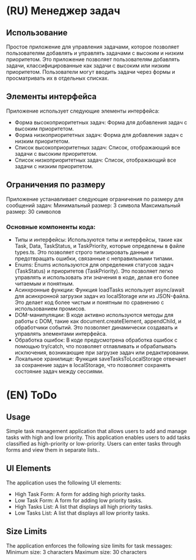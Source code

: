 # (RU) Менеджер задач
## Использование
Простое приложение для управления задачами, которое позволяет пользователям добавлять и управлять задачами с высоким и низким приоритетом.
Это приложение позволяет пользователям добавлять задачи, классифицированные как задачи с высоким или низким приоритетом. Пользователи могут вводить задачи через формы и просматривать их в отдельных списках.

## Элементы интерфейса
  Приложение использует следующие элементы интерфейса:
- Форма высокоприоритетных задач: Форма для добавления задач с высоким приоритетом.
- Форма низкоприоритетных задач: Форма для добавления задач с низким приоритетом.
- Список высокоприоритетных задач: Список, отображающий все задачи с высоким приоритетом.
- Список низкоприоритетных задач: Список, отображающий все задачи с низким приоритетом.

## Ограничения по размеру
Приложение устанавливает следующие ограничения по размеру для сообщений задач:
Минимальный размер: 3 символа
Максимальный размер: 30 символов

### Основные компоненты кода:
- Типы и интерфейсы:
Используются типы и интерфейсы, такие как Task, Data, TaskStatus, и TaskPriority, которые определены в файле types.ts. Это позволяет строго типизировать данные и предотвращать ошибки, связанные с неправильными типами.
- Enums:
Enums используются для определения статусов задач (TaskStatus) и приоритетов (TaskPriority). Это позволяет легко управлять и использовать эти значения в коде, делая его более читаемым и понятным.
- Асинхронные функции:
Функция loadTasks использует async/await для асинхронной загрузки задач из localStorage или из JSON-файла. Это делает код более чистым и понятным по сравнению с использованием промисов.
- DOM-манипуляции:
В коде активно используются методы для работы с DOM, такие как document.createElement, appendChild, и обработчики событий. Это позволяет динамически создавать и управлять элементами интерфейса.
- Обработка ошибок:
В коде предусмотрена обработка ошибок с помощью try/catch, что позволяет отлавливать и обрабатывать исключения, возникающие при загрузке задач или редактировании.
- Локальное хранилище:
Функция saveTasksToLocalStorage отвечает за сохранение задач в localStorage, что позволяет сохранять состояние задач между сессиями.

# (EN) ToDo
## Usage
Simple task management application that allows users to add and manage tasks with high and low priority. This application enables users to add tasks classified as high-priority or low-priority. Users can enter tasks through forms and view them in separate lists..

## UI Elements
The application uses the following UI elements:

- High Task Form: A form for adding high priority tasks.
- Low Task Form: A form for adding low priority tasks.
- High Tasks List: A list that displays all high priority tasks.
- Low Tasks List: A list that displays all low priority tasks.

## Size Limits
The application enforces the following size limits for task messages:
Minimum size: 3 characters
Maximum size: 30 characters
